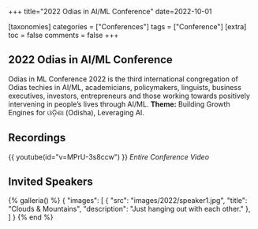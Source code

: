 +++
title="2022 Odias in AI/ML Conference"
date=2022-10-01

[taxonomies]
categories = ["Conferences"]
tags = ["Conference"]
[extra]
toc = false
comments = false
+++

## 2022 Odias in AI/ML Conference
Odias in ML Conference 2022 is the third international congregation of Odias techies in AI/ML, academicians, policymakers, linguists, business executives, investors, entrepreneurs and those working towards positively intervening in people’s lives through AI/ML.
**Theme:** Building Growth Engines for ଓଡ଼ିଶା (Odisha), Leveraging AI.

## Recordings
{{ youtube(id="v=MPrU-3s8ccw") }}
*Entire Conference Video*

## Invited Speakers

{% galleria() %} 
    { "images": [ 
        { "src": "images/2022/speaker1.jpg", "title": "Clouds & Mountains", "description": "Just hanging out with each other." },  
    ] } 
{% end %}